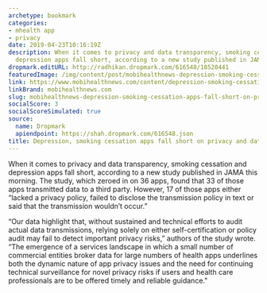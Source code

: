 ```yaml
---
archetype: bookmark
categories:
- mhealth app
- privacy
date: 2019-04-23T10:16:19Z
description: When it comes to privacy and data transparency, smoking cessation and
  depression apps fall short, according to a new study published in JAMA this morning.
dropmark.editURL: http://radhikan.dropmark.com/616548/18520441
featuredImage: /img/content/post/mobihealthnews-depression-smoking-cessation-apps-fall-short-on-privacy-and-data-sharing-transparency.jpg
link: https://www.mobihealthnews.com/content/depression-smoking-cessation-apps-fall-short-privacy-and-data-sharing-transparency
linkBrand: mobihealthnews.com
slug: mobihealthnews-depression-smoking-cessation-apps-fall-short-on-privacy-and-data-sharing-transparency
socialScore: 3
socialScoreSimulated: true
source:
  name: Dropmark
  apiendpoint: https://shah.dropmark.com/616548.json
title: Depression, smoking cessation apps fall short on privacy and data sharing transparency
---
```

When it comes to privacy and data transparency, smoking cessation and depression apps fall short, according to a new study published in JAMA this morning. The study, which zeroed in on 36 apps, found that 33 of those apps transmitted data to a third party. However, 17 of those apps either “lacked a privacy policy, failed to disclose the transmission policy in text or said that the transmission wouldn’t occur.”

“Our data highlight that, without sustained and technical efforts to audit actual data transmissions, relying solely on either self-certification or policy audit may fail to detect important privacy risks,” authors of the study wrote. “The emergence of a services landscape in which a small number of commercial entities broker data for large numbers of health apps underlines both the dynamic nature of app privacy issues and the need for continuing technical surveillance for novel privacy risks if users and health care professionals are to be offered timely and reliable guidance."

